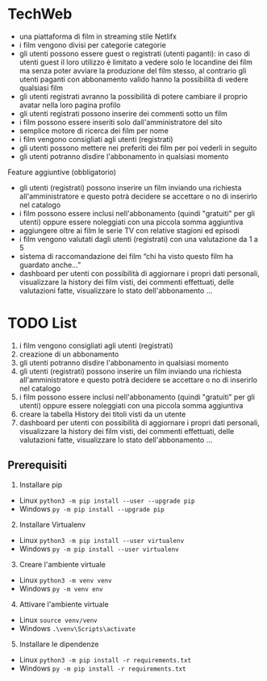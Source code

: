 # TechWeb

- una piattaforma di film in streaming stile Netlifx
- i film vengono divisi per categorie categorie
- gli utenti possono essere guest o registrati (utenti paganti): in caso di utenti guest il loro utilizzo è limitato a vedere solo le         locandine dei film ma senza poter avviare la produzione del film stesso, al contrario gli utenti paganti con abbonamento valido
hanno la possibilità di vedere qualsiasi film
- gli utenti registrati avranno la possibilità di potere cambiare il proprio avatar nella loro pagina profilo
- gli utenti registrati possono inserire dei commenti sotto un film
- i film possono essere inseriti solo dall'amministratore del sito
- semplice motore di ricerca dei film per nome
- i film vengono consigliati agli utenti (registrati)
- gli utenti possono mettere nei preferiti dei film per poi vederli in seguito
- gli utenti potranno disdire l'abbonamento in qualsiasi momento 

Feature aggiuntive (obbligatorio)
- gli utenti (registrati) possono inserire un film inviando una richiesta all'amministratore e questo potrà decidere se accettare o no di inserirlo nel catalogo
- i film possono essere inclusi nell'abbonamento (quindi "gratuiti" per gli utenti) oppure essere noleggiati con una piccola somma aggiuntiva
- aggiungere oltre ai film le serie TV con relative stagioni ed episodi
- i film vengono valutati dagli utenti (registrati) con una valutazione da 1 a 5
- sistema di raccomandazione dei film  “chi ha visto questo film ha guardato anche...”
- dashboard per utenti con possibilità di aggiornare i propri dati personali, visualizzare la history dei film visti, dei commenti effettuati, delle valutazioni fatte, visualizzare lo stato dell'abbonamento ...

# TODO List
1. i film vengono consigliati agli utenti (registrati)
2. creazione di un abbonamento
3. gli utenti potranno disdire l'abbonamento in qualsiasi momento 
4. gli utenti (registrati) possono inserire un film inviando una richiesta all'amministratore e questo potrà decidere se accettare o no di inserirlo nel catalogo
5. i film possono essere inclusi nell'abbonamento (quindi "gratuiti" per gli utenti) oppure essere noleggiati con una piccola somma aggiuntiva
6. creare la tabella History dei titoli visti da un utente 
7. dashboard per utenti con possibilità di aggiornare i propri dati personali, visualizzare la history dei film visti, dei commenti effettuati, delle valutazioni fatte, visualizzare lo stato dell'abbonamento ...

## Prerequisiti
1. Installare pip
  - Linux `python3 -m pip install --user --upgrade pip`
  - Windows `py -m pip install --upgrade pip`

2. Installare Virtualenv
  - Linux `python3 -m pip install --user virtualenv`
  - Windows `py -m pip install --user virtualenv`

3. Creare l'ambiente virtuale
  - Linux `python3 -m venv venv`  
  - Windows `py -m venv env`

4. Attivare l'ambiente virtuale
  - Linux `source venv/venv`
  - Windows `.\venv\Scripts\activate`

5. Installare le dipendenze
  - Linux `python3 -m pip install -r requirements.txt`
  - Windows `py -m pip install -r requirements.txt`

